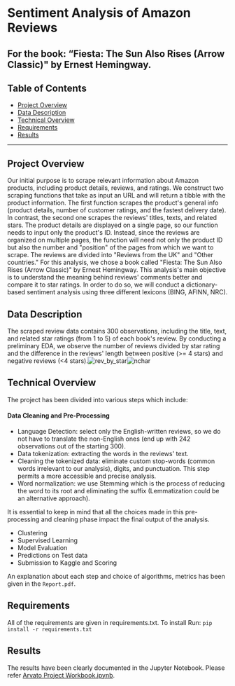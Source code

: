 # Sentiment Analysis of Amazon Reviews 
## For the book: “Fiesta: The Sun Also  Rises (Arrow Classic)" by Ernest Hemingway.


## Table of Contents

- [Project Overview](#projectoverview)
- [Data Description](#datadescription)
- [Technical Overview](#technicaloverview)
- [Requirements](#requirements)
- [Results](#results)

***

<a id='projectoverview'></a>
## Project Overview

Our initial purpose is to scrape relevant information about Amazon products, including product details, reviews, and ratings. 
We construct two scraping functions that take as input an URL and will return a tibble with the product information. The first function scrapes the product's general info (product details, number of customer ratings, and the fastest delivery date). In contrast, the second one scrapes the reviews' titles, texts, and related stars. 
The product details are displayed on a single page, so our function needs to input only the product's ID. Instead, since the reviews are organized on multiple pages, the function will need not only the product ID but also the number and "position" of the pages from which we want to scrape. The reviews are divided into "Reviews from the UK" and "Other countries." 
For this analysis, we chose a book called "Fiesta: The Sun Also Rises (Arrow Classic)" by Ernest Hemingway.
This analysis's main objective is to understand the meaning behind reviews' comments better and compare it to star ratings. In order to do so, we will conduct a dictionary-based sentiment analysis using three different lexicons (BING, AFINN, NRC).


<a id='datadescription'></a>
## Data Description

The scraped review data contains 300 observations, including the title, text, and related star ratings (from 1 to 5) of each book's review. 
By conducting a preliminary EDA, we observe the number of reviews divided by star rating and the difference in the reviews' length between positive (>= 4 stars) and negative reviews (<4 stars).![rev_by_star](https://user-images.githubusercontent.com/80990030/181917797-d29e8ed0-fb3e-42a3-9e23-7ac7c4e7a73a.png)![nchar](https://user-images.githubusercontent.com/80990030/181917809-f5d72698-f582-4cb0-9f13-81ad236d5cda.png)

<a id='technicaloverview'></a>
## Technical Overview

The project has been divided into various steps which include:
#### Data Cleaning and Pre-Processing 
* Language Detection: select only the English-written reviews, so we do not have to translate the non-English ones (end up with 242 observations out of the starting 300). 
* Data tokenization: extracting the words in the reviews' text. 
* Cleaning the tokenized data:  eliminate custom stop-words (common words irrelevant to our analysis), digits, and punctuation. This step permits a more accessible and precise analysis. 
* Word normalization: we use Stemming which is the process of reducing the word to its root and eliminating the suffix (Lemmatization could be an alternative approach). 


It is essential to keep in mind that all the choices made in this pre-processing and cleaning phase impact the final output of the analysis.

* Clustering
* Supervised Learning
* Model Evaluation
* Predictions on Test data
* Submission to Kaggle and Scoring

An explanation about each step and choice of algorithms, metrics has been given in the `Report.pdf`.


<a id='requirements'></a>
## Requirements

All of the requirements are given in requirements.txt. To install Run: `pip install -r requirements.txt`


<a id='results'></a>
## Results

The results have been clearly documented in the Jupyter Notebook. Please refer [Arvato Project Workbook.ipynb](https://github.com/pranaymodukuru/Bertelsmann-Arvato-customer-segmentation/blob/master/Arvato%20Project%20Workbook.ipynb).
